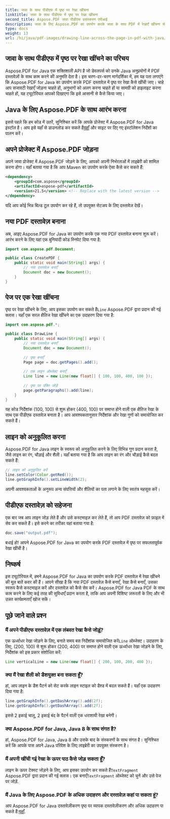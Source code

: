 ```yaml
---
title: जावा के साथ पीडीएफ में पृष्ठ पर रेखा खींचना
linktitle: जावा के साथ पीडीएफ में पृष्ठ पर रेखा खींचना
second_title: Aspose.PDF जावा पीडीएफ प्रसंस्करण एपीआई
description: जावा के लिए Aspose.PDF का उपयोग करके जावा के साथ PDF में रेखाएँ खींचना सीखें। PDF लाइन ड्राइंग के लिए स्रोत कोड के साथ चरण-दर-चरण मार्गदर्शिका।
type: docs
weight: 13
url: /hi/java/pdf-images/drawing-line-across-the-page-in-pdf-with-java/
---
```


## जावा के साथ पीडीएफ में पृष्ठ पर रेखा खींचने का परिचय

Aspose.PDF for Java एक शक्तिशाली API है जो डेवलपर्स को उनके Java अनुप्रयोगों में PDF दस्तावेज़ों के साथ काम करने की अनुमति देता है। इस चरण-दर-चरण मार्गदर्शिका में, हम यह पता लगाएंगे कि Aspose.PDF for Java का उपयोग करके PDF दस्तावेज़ में पृष्ठ पर रेखा कैसे खींची जाए। चाहे आप सजावटी रेखाएँ जोड़ना चाहते हों, अनुभागों को अलग करना चाहते हों या सामग्री को हाइलाइट करना चाहते हों, यह ट्यूटोरियल आपको दिखाएगा कि इसे आसानी से कैसे किया जाए।

## Java के लिए Aspose.PDF के साथ आरंभ करना

इससे पहले कि हम कोड में उतरें, सुनिश्चित करें कि आपके प्रोजेक्ट में Aspose.PDF for Java इंस्टॉल है। आप इसे यहाँ से डाउनलोड कर सकते हैं[यहाँ](https://releases.aspose.com/pdf/java/) और साइट पर दिए गए इंस्टॉलेशन निर्देशों का पालन करें।

## अपने प्रोजेक्ट में Aspose.PDF जोड़ना

अपने जावा प्रोजेक्ट में Aspose.PDF जोड़ने के लिए, आपको अपनी निर्भरताओं में लाइब्रेरी को शामिल करना होगा। यहाँ बताया गया है कि आप Maven का उपयोग करके ऐसा कैसे कर सकते हैं:

```xml
<dependency>
    <groupId>com.aspose</groupId>
    <artifactId>aspose-pdf</artifactId>
    <version>21.5</version> <!-- Replace with the latest version -->
</dependency>
```

यदि आप कोई भिन्न बिल्ड टूल उपयोग कर रहे हैं, तो उपयुक्त सेटअप के लिए दस्तावेज़ देखें।

## नया PDF दस्तावेज़ बनाना

अब, आइए Aspose.PDF for Java का उपयोग करके एक नया PDF दस्तावेज़ बनाना शुरू करें। आरंभ करने के लिए यहां एक बुनियादी कोड स्निपेट दिया गया है:

```java
import com.aspose.pdf.Document;

public class CreatePDF {
    public static void main(String[] args) {
        // नया दस्तावेज़ बनाएँ
        Document doc = new Document();
    }
}
```

## पेज पर एक रेखा खींचना

 पृष्ठ पर रेखा खींचने के लिए, आप इसका उपयोग कर सकते हैं`Line` Aspose.PDF द्वारा प्रदान की गई क्लास। यहाँ एक सरल क्षैतिज रेखा खींचने का एक उदाहरण दिया गया है:

```java
import com.aspose.pdf.*;

public class DrawLine {
    public static void main(String[] args) {
        // नया दस्तावेज़ बनाएँ
        Document doc = new Document();
        
        // पृष्ठ बनाएँ
        Page page = doc.getPages().add();
        
        // एक लाइन ऑब्जेक्ट बनाएँ
        Line line = new Line(new float[] { 100, 100, 400, 100 });
        
        // पृष्ठ पर पंक्ति जोड़ें
        page.getParagraphs().add(line);
    }
}
```

यह कोड निर्देशांक (100, 100) से शुरू होकर (400, 100) पर समाप्त होने वाली एक क्षैतिज रेखा के साथ एक पीडीएफ दस्तावेज़ बनाता है। आप आवश्यकतानुसार निर्देशांक और रेखा गुणों को समायोजित कर सकते हैं।

## लाइन को अनुकूलित करना

Aspose.PDF for Java लाइन के स्वरूप को अनुकूलित करने के लिए विभिन्न गुण प्रदान करता है, जैसे लाइन का रंग, चौड़ाई और शैली। यहाँ बताया गया है कि आप लाइन का रंग और चौड़ाई कैसे बदल सकते हैं:

```java
// लाइन को अनुकूलित करें
line.setColor(Color.getRed());
line.getGraphInfo().setLineWidth(2);
```

अपनी आवश्यकताओं के अनुरूप अन्य संपत्तियों और शैलियों का पता लगाने के लिए स्वतंत्र महसूस करें।

## पीडीएफ दस्तावेज़ को सहेजना

एक बार जब आप लाइन जोड़ लेते हैं और उसे कस्टमाइज़ कर लेते हैं, तो आप PDF दस्तावेज़ को फ़ाइल में सेव कर सकते हैं। इसे करने का तरीका यहां बताया गया है:

```java
doc.save("output.pdf");
```

बधाई हो! आपने Aspose.PDF for Java का उपयोग करके PDF दस्तावेज़ में पृष्ठ पर सफलतापूर्वक रेखा खींची है।

## निष्कर्ष

इस ट्यूटोरियल में, हमने Aspose.PDF for Java का उपयोग करके PDF दस्तावेज़ में रेखा खींचने की मूल बातें कवर की हैं। आपने सीखा है कि नया PDF दस्तावेज़ कैसे बनाएँ, रेखा कैसे बनाएँ, उसका स्वरूप कैसे कस्टमाइज़ करें और दस्तावेज़ को कैसे सेव करें। Aspose.PDF for Java PDF के साथ काम करने के लिए कई तरह की सुविधाएँ प्रदान करता है, ताकि आप अपनी विशिष्ट ज़रूरतों के लिए और भी उन्नत कार्यक्षमताएँ खोज सकें।

## पूछे जाने वाले प्रश्न

### मैं अपने पीडीएफ दस्तावेज़ में एक लंबवत रेखा कैसे जोड़ूं?

एक ऊर्ध्वाधर रेखा जोड़ने के लिए, बनाते समय बस निर्देशांक समायोजित करें`Line` ऑब्जेक्ट। उदाहरण के लिए, (200, 100) से शुरू होकर (200, 400) पर समाप्त होने वाली एक ऊर्ध्वाधर रेखा जोड़ने के लिए, निर्देशांक को इस प्रकार संशोधित करें:

```java
Line verticalLine = new Line(new float[] { 200, 100, 200, 400 });
```

### क्या मैं रेखा शैली को डैशयुक्त बना सकता हूँ?

हां, आप लाइन के डैश पैटर्न को सेट करके लाइन स्टाइल को डैश्ड में बदल सकते हैं। यहाँ एक उदाहरण दिया गया है:

```java
line.getGraphInfo().getDashArray().add(2f);
line.getGraphInfo().getDashArray().add(2f);
```

इससे 2 इकाई चालू, 2 इकाई बंद के पैटर्न वाली एक धराशायी रेखा बनेगी।

### क्या Aspose.PDF for Java, Java 8 के साथ संगत है?

हां, Aspose.PDF for Java, Java 8 और उसके बाद के संस्करणों के साथ संगत है। सुनिश्चित करें कि आपके पास अपने Java परिवेश के लिए लाइब्रेरी का उपयुक्त संस्करण है।

### मैं अपनी खींची गई रेखा के ऊपर पाठ कैसे जोड़ सकता हूँ?

 लाइन के ऊपर टेक्स्ट जोड़ने के लिए, आप इसका उपयोग कर सकते हैं`TextFragment` Aspose.PDF द्वारा प्रदान की गई क्लास। एक बनाएँ`TextFragment` ऑब्जेक्ट को चुनें और उसे पेज पर जोड़ें.

### मैं Java के लिए Aspose.PDF के अधिक उदाहरण और दस्तावेज़ कहां पा सकता हूं?

 आप Aspose.PDF for Java दस्तावेज़ीकरण पृष्ठ पर व्यापक दस्तावेज़ीकरण और अधिक उदाहरण पा सकते हैं:[यहाँ](https://reference.aspose.com/pdf/java/).